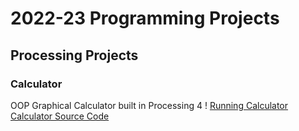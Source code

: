 # 2022-23 Programming Projects

## Processing Projects

### Calculator
OOP Graphical Calculator built in Processing 4
! [Running Calculator]()
[Calculator Source Code]()
